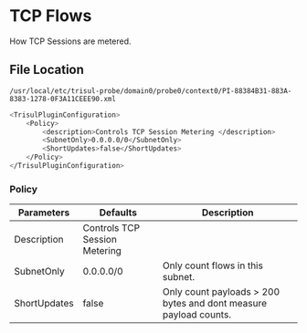 # TCP Flows

How TCP Sessions are metered.

## File Location
`/usr/local/etc/trisul-probe/domain0/probe0/context0/PI-88384B31-883A-8383-1278-0F3A11CEEE90.xml
`

``` bash
<TrisulPluginConfiguration>
    <Policy>
        <description>Controls TCP Session Metering </description>
        <SubnetOnly>0.0.0.0/0</SubnetOnly>
        <ShortUpdates>false</ShortUpdates>
    </Policy>
</TrisulPluginConfiguration>

```

### Policy

| Parameters   | Defaults  | Description                                                       |
| ------------ | --------- | ----------------------------------------------------------------- |
| Description  | Controls TCP Session Metering |                                               |
| SubnetOnly   | 0.0.0.0/0 | Only count flows in this subnet.                                  |
| ShortUpdates | false     | Only count payloads \> 200 bytes and dont measure payload counts. |